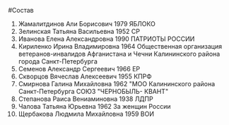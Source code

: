 #Состав
1. Жамалитдинов Али Борисович 1979 ЯБЛОКО
2. Зелинская Татьяна Васильевна 1952 СР
3. Иванова Елена Александровна 1990 ПАТРИОТЫ РОССИИ
4. Кириленко Ирина Владимировна 1964 Общественная организация ветеранов-инвалидов Афганистана и Чечни Калининского района города Санкт-Петербурга
5. Семенов Александр Сергеевич 1966 ЕР
6. Скворцов Вячеслав Алексеевич 1955 КПРФ
7. Смирнова Галина Михайловна 1962 \"МОО Калининского района Санкт-Петербурга СОЮЗ \"ЧЕРНОБЫЛЬ- КВАНТ\"
8. Степанова Раиса Вениаминовна 1938 ЛДПР
9. Чалова Татьяна Юрьевна 1962 За женщин России
10. Щербакова Людмила Михайловна 1959 ВОИ
